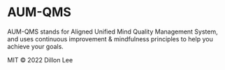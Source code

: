 # AUM-QMS
AUM-QMS stands for Aligned Unified Mind Quality Management System, and uses continuous improvement &amp; mindfulness principles to help you achieve your goals.

MIT © 2022 Dillon Lee
